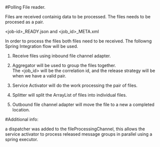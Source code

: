 #Polling File reader.

Files are received containig data to be processed.  The files needs to be procesed as a pair.

\<job-id>_READY.json  and \<job_id>_META.xml

In order to process the files both files need to be received.  The followng Spring Integration flow will be used.

1. Receive files using inbound file channel adapter.

2. Aggregator will be used to group the files together.  
    The <job_id> will be the correlation id,   and the release strategy will be when we have a valid pair.
    
3. Service Activator will do the work processing the pair of files.

4. Splitter will split the ArrayList of files into individual files.

5. Outbound file channel adapter will move the file to a new a completed location.


#Additional info:
 
a dispatcher was added to the fileProcessingChannel, this allows the service activator
to process released message groups in parallel using a spring executor.


